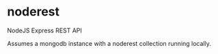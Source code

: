 # noderest
NodeJS Express REST API

Assumes a mongodb instance with a noderest collection running locally.